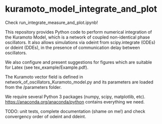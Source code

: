 # kuramoto_model_integrate_and_plot

Check run_integrate_measure_and_plot.ipynb!

This repository provides Python code to perform numerical integration of the Kuramoto Model, which is a network of coupled non-identical phase oscillators. It also allows simulations via odeint from scipy.integrate (ODEs) or ddeint (DDEs), in the presence of communication delay between oscillators.

We also configure and present suggestions for figures which are suitable for Latex (see tex_example/Example.pdf).

The Kuramoto vector field is defined in network_of_oscillators_Kuramoto_model.py and its parameters are loaded from the /parameters folder.

We require several Python 3 packages (numpy, scipy, matplotlib, etc). https://anaconda.org/anaconda/python contains everything we need.

TODO: unit tests, complete documentation (shame on me!) and check convergency order of odeint and ddeint.


